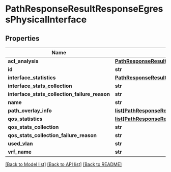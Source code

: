 # PathResponseResultResponseEgressPhysicalInterface

## Properties
Name | Type | Description | Notes
------------ | ------------- | ------------- | -------------
**acl_analysis** | [**PathResponseResultResponseEgressPhysicalInterfaceAclAnalysis**](PathResponseResultResponseEgressPhysicalInterfaceAclAnalysis.md) |  | [optional] 
**id** | **str** |  | [optional] 
**interface_statistics** | [**PathResponseResultResponseEgressPhysicalInterfaceInterfaceStatistics**](PathResponseResultResponseEgressPhysicalInterfaceInterfaceStatistics.md) |  | [optional] 
**interface_stats_collection** | **str** |  | [optional] 
**interface_stats_collection_failure_reason** | **str** |  | [optional] 
**name** | **str** |  | [optional] 
**path_overlay_info** | [**list[PathResponseResultResponseEgressPhysicalInterfacePathOverlayInfo]**](PathResponseResultResponseEgressPhysicalInterfacePathOverlayInfo.md) |  | [optional] 
**qos_statistics** | [**list[PathResponseResultResponseEgressPhysicalInterfaceQosStatistics]**](PathResponseResultResponseEgressPhysicalInterfaceQosStatistics.md) |  | [optional] 
**qos_stats_collection** | **str** |  | [optional] 
**qos_stats_collection_failure_reason** | **str** |  | [optional] 
**used_vlan** | **str** |  | [optional] 
**vrf_name** | **str** |  | [optional] 

[[Back to Model list]](../README.md#documentation-for-models) [[Back to API list]](../README.md#documentation-for-api-endpoints) [[Back to README]](../README.md)


